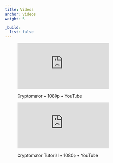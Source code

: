 ```yaml
---
title: Videos
anchor: videos
weight: 5

_build:
  list: false
---
```

<div class="flex flex-wrap -mx-3">
  <div class="w-full px-3 lg:w-1/2">
    <figure class="rounded shadow bg-white text-center p-2 mb-8">
      <div class="relative aspect-16x9 mb-2">
        <iframe class="absolute w-full h-full" src="https://www.youtube-nocookie.com/embed/oIv0n4MYgdw" frameborder="0" allowfullscreen></iframe>
      </div>
      <figcaption>
        <p class="text-sm text-gray-500 mb-0">Cryptomator • 1080p • YouTube</p>
      </figcaption>
    </figure>
  </div>
  <div class="w-full px-3 lg:w-1/2">
    <figure class="rounded shadow bg-white text-center p-2 mb-8">
      <div class="relative aspect-16x9 mb-2">
        <iframe class="absolute w-full h-full" src="https://www.youtube-nocookie.com/embed/AIS5vbUAFc0" frameborder="0" allowfullscreen></iframe>
      </div>
      <figcaption>
        <p class="text-sm text-gray-500 mb-0">Cryptomator Tutorial • 1080p • YouTube</p>
      </figcaption>
    </figure>
  </div>
</div>
